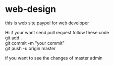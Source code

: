 # web-design
this is web site paypol for web developer


Hi if your want send pull request follow these code</br>
git add .   </br>
git commit -m "your commit"  </br>
git push -u origin master </br>




if you want to see the changes of master admin

